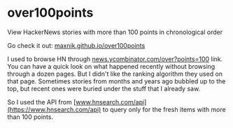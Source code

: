 over100points
=============

View HackerNews stories with more than 100 points in chronological order

Go check it out: [maxnik.github.io/over100points](http://maxnik.github.io/over100points)

I used to browse HN through [news.ycombinator.com/over?points=100](http://news.ycombinator.com/over?points=100) link. You can have a quick look on what happened recently without browsing 
through a dozen pages. But I didn't like the ranking algorithm they used on 
that page. Sometimes stories from months and years ago bubbled up to the top, 
but recent ones were buried under the stuff that I already saw.

So I used the API from [www.hnsearch.com/api](https://www.hnsearch.com/api) 
to query only for the fresh items with more than 100 points.
